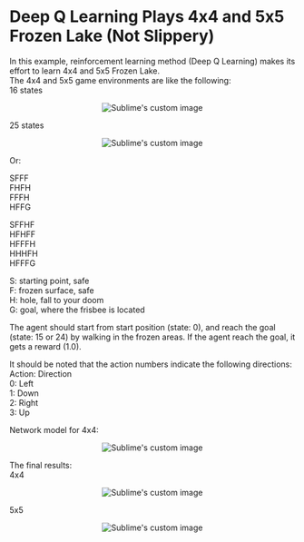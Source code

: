 # Deep Q Learning Plays 4x4 and 5x5 Frozen Lake (Not Slippery)

In this example, reinforcement learning method (Deep Q Learning) makes its effort to learn 4x4 and 5x5 Frozen Lake.  
The 4x4 and 5x5 game environments are like the following:  
16 states  
<p align="center">
  <img src="https://github.com/hamedmkazemi/QLearning_FrozenLake_1/blob/main/images/FrozenLake.png" alt="Sublime's custom image"/>
</p>  

25 states  
<p align="center">
  <img src="https://github.com/hamedmkazemi/QLearning_FrozenLake_1/blob/main/images/FrozenLake2.png" alt="Sublime's custom image"/>
</p>  
  
Or:
  
SFFF  
FHFH  
FFFH  
HFFG  
  
SFFHF  
HFHFF  
HFFFH  
HHHFH  
HFFFG  
  
S: starting point, safe  
F: frozen surface, safe  
H: hole, fall to your doom  
G: goal, where the frisbee is located  
  
  
The agent should start from start position (state: 0), and reach the goal (state: 15 or 24) by walking in the frozen areas. If the agent reach the goal, it gets a reward (1.0).  
  
It should be noted that the action numbers indicate the following directions:  
Action: Direction  
0:  Left  
1:  Down  
2:  Right  
3:  Up  
  
  
Network model for 4x4:
  
<p align="center">
  <img src="https://github.com/hamedmkazemi/DeepQLearning_FrozenLake_1/blob/main/images/dqn.png" alt="Sublime's custom image"/>
</p>  
  
The final results:  
4x4  
<p align="center">
  <img src="https://github.com/hamedmkazemi/DeepQLearning_FrozenLake_1/blob/main/images/dqn-result1.png" alt="Sublime's custom image"/>
</p>  
  
5x5   
<p align="center">
  <img src="https://github.com/hamedmkazemi/QLearning_FrozenLake_1/blob/main/images/result2.JPG" alt="Sublime's custom image"/>
</p>
